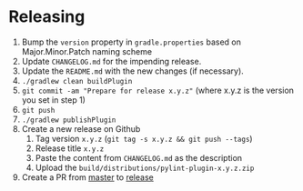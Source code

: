 # Releasing

1. Bump the `version` property in `gradle.properties` based on Major.Minor.Patch naming scheme
2. Update `CHANGELOG.md` for the impending release.
3. Update the `README.md` with the new changes (if necessary).
4. `./gradlew clean buildPlugin` 
5. `git commit -am "Prepare for release x.y.z"` (where x.y.z is the version you set in step 1)
6. `git push`
7. `./gradlew publishPlugin`
8. Create a new release on Github
    1. Tag version `x.y.z` (`git tag -s x.y.z && git push --tags`)
    2. Release title `x.y.z`
    3. Paste the content from `CHANGELOG.md` as the description
    4. Upload the `build/distributions/pylint-plugin-x.y.z.zip`
9. Create a PR from [master](../../tree/master) to [release](../../tree/release)
